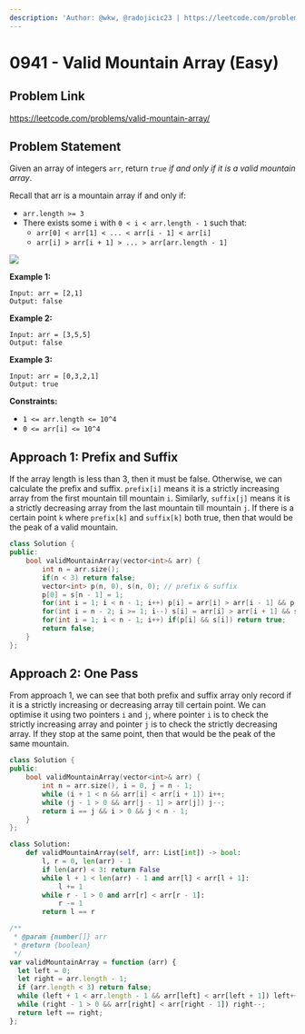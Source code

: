 ```yaml
---
description: 'Author: @wkw, @radojicic23 | https://leetcode.com/problems/valid-mountain-array/'
---
```


# 0941 - Valid Mountain Array (Easy)

## Problem Link

https://leetcode.com/problems/valid-mountain-array/

## Problem Statement

Given an array of integers `arr`, return _`true` if and only if it is a valid mountain array_.

Recall that arr is a mountain array if and only if:

- `arr.length >= 3`
- There exists some `i` with `0 < i < arr.length - 1` such that:
  - `arr[0] < arr[1] < ... < arr[i - 1] < arr[i]`
  - `arr[i] > arr[i + 1] > ... > arr[arr.length - 1]`

![](https://assets.leetcode.com/uploads/2019/10/20/hint_valid_mountain_array.png)

**Example 1:**

```
Input: arr = [2,1]
Output: false
```

**Example 2:**

```
Input: arr = [3,5,5]
Output: false
```

**Example 3:**

```
Input: arr = [0,3,2,1]
Output: true
```

**Constraints:**

- `1 <= arr.length <= 10^4`
- `0 <= arr[i] <= 10^4`

## Approach 1: Prefix and Suffix

If the array length is less than 3, then it must be false. Otherwise, we can calculate the prefix and suffix. `prefix[i]` means it is a strictly increasing array from the first mountain till mountain `i`. Similarly, `suffix[j]` means it is a strictly decreasing array from the last mountain till mountain `j`. If there is a certain point `k` where `prefix[k]` and `suffix[k]` both true, then that would be the peak of a valid mountain.

<Tabs>
<TabItem value="cpp" label="C++">
<SolutionAuthor name="@wkw"/>

```cpp
class Solution {
public:
    bool validMountainArray(vector<int>& arr) {
        int n = arr.size();
        if(n < 3) return false;
        vector<int> p(n, 0), s(n, 0); // prefix & suffix
        p[0] = s[n - 1] = 1;
        for(int i = 1; i < n - 1; i++) p[i] = arr[i] > arr[i - 1] && p[i - 1];
        for(int i = n - 2; i >= 1; i--) s[i] = arr[i] > arr[i + 1] && s[i + 1];
        for(int i = 1; i < n - 1; i++) if(p[i] && s[i]) return true;
        return false;
    }
};
```

</TabItem>
</Tabs>

## Approach 2: One Pass

From approach 1, we can see that both prefix and suffix array only record if it is a strictly increasing or decreasing array till certain point. We can optimise it using two pointers `i` and `j`, where pointer `i` is to check the strictly increasing array and pointer `j` is to check the strictly decreasing array. If they stop at the same point, then that would be the peak of the same mountain.

<Tabs>
<TabItem value="cpp" label="C++">
<SolutionAuthor name="@wkw"/>

```cpp
class Solution {
public:
    bool validMountainArray(vector<int>& arr) {
        int n = arr.size(), i = 0, j = n - 1;
        while (i + 1 < n && arr[i] < arr[i + 1]) i++;
        while (j - 1 > 0 && arr[j - 1] > arr[j]) j--;
        return i == j && i > 0 && j < n - 1;
    }
};
```

</TabItem>

<TabItem value="py" label="Python">
<SolutionAuthor name="@radojicic23"/>

```py
class Solution:
    def validMountainArray(self, arr: List[int]) -> bool:
        l, r = 0, len(arr) - 1
        if len(arr) < 3: return False
        while l + 1 < len(arr) - 1 and arr[l] < arr[l + 1]:
            l += 1
        while r - 1 > 0 and arr[r] < arr[r - 1]:
            r -= 1
        return l == r

```

</TabItem>

<TabItem value="js" label="JavaScript">
<SolutionAuthor name="@radojicic23"/>

```js
/**
 * @param {number[]} arr
 * @return {boolean}
 */
var validMountainArray = function (arr) {
  let left = 0;
  let right = arr.length - 1;
  if (arr.length < 3) return false;
  while (left + 1 < arr.length - 1 && arr[left] < arr[left + 1]) left++;
  while (right - 1 > 0 && arr[right] < arr[right - 1]) right--;
  return left == right;
};
```

</TabItem>
</Tabs>
